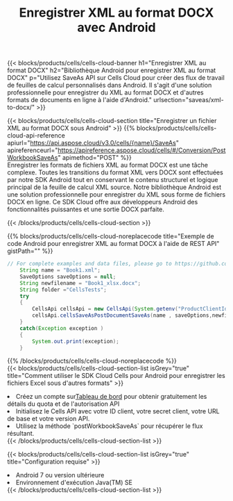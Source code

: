 ﻿---
title:  Enregistrer XML au format DOCX avec Android
description:  Utilisation du SDK Cloud Aspose.Cells pour Android pour enregistrer le fichier au format XML au format DOCX.
kwords: Excel, Save XML as DOCX, REST, Android
howto: How to save XML as DOCX using Aspose.Cells Cloud Android library.
---
{{< blocks/products/cells/cells-cloud-banner h1="Enregistrer XML au format DOCX" h2="Bibliothèque Android pour enregistrer XML au format DOCX" p="Utilisez SaveAs API sur Cells Cloud pour créer des flux de travail de feuilles de calcul personnalisés dans Android. Il s\'agit d\'une solution professionnelle pour enregistrer du XML au format DOCX et d\'autres formats de documents en ligne à l\'aide d\'Android." urlsection="saveas/xml-to-docx/" >}}

{{< blocks/products/cells/cells-cloud-section title="Enregistrer un fichier XML au format DOCX sous Android" >}}
{{% blocks/products/cells/cells-cloud-api-reference apiurl="https://api.aspose.cloud/v3.0/cells/{name}/SaveAs" apireferenceurl="https://apireference.aspose.cloud/cells/#/Conversion/PostWorkbookSaveAs" apimethod="POST" %}}
<br/>
Enregistrer les formats de fichiers XML au format DOCX est une tâche complexe. Toutes les transitions du format XML vers DOCX sont effectuées par notre SDK Android tout en conservant le contenu structurel et logique principal de la feuille de calcul XML source. Notre bibliothèque Android est une solution professionnelle pour enregistrer du XML sous forme de fichiers DOCX en ligne. Ce SDK Cloud offre aux développeurs Android des fonctionnalités puissantes et une sortie DOCX parfaite.

{{< /blocks/products/cells/cells-cloud-section >}}

{{% blocks/products/cells/cells-cloud-noreplacecode title="Exemple de code Android pour enregistrer XML au format DOCX à l\'aide de REST API" gistPath="" %}}
  
```java
// For complete examples and data files, please go to https://github.com/aspose-cells-cloud/aspose-cells-cloud-android/
    String name = "Book1.xml";
    SaveOptions saveOptions = null;
    String newfilename = "Book1_xlsx.docx";
    String folder ="CellsTests";
    try
    {
        CellsApi cellsApi = new CellsApi(System.getenv("ProductClientId"), System.getenv("ProductClientSecret"));
        cellsApi.cellsSaveAsPostDocumentSaveAs(name , saveOptions,newfilename,false,false,folder,null,null,null,true);                       
    }
    catch(Exception exception )
    {
        System.out.print(exception);
    }
```
  
{{% /blocks/products/cells/cells-cloud-noreplacecode %}}
<br/>
{{< blocks/products/cells/cells-cloud-section-list isGrey="true" title="Comment utiliser le SDK Cloud Cells pour Android pour enregistrer les fichiers Excel sous d\'autres formats" >}}
<li> Créez un compte sur<a href="https://dashboard.aspose.cloud/">Tableau de bord</a> pour obtenir gratuitement les détails du quota et de l'autorisation API</li>
<li>Initialisez le Cells API avec votre ID client, votre secret client, votre URL de base et votre version API.</li>
<li>Utilisez la méthode `postWorkbookSaveAs` pour récupérer le flux résultant.</li>
{{< /blocks/products/cells/cells-cloud-section-list >}}

{{< blocks/products/cells/cells-cloud-section-list isGrey="true" title="Configuration requise" >}}
<li>Android 7 ou version ultérieure</li>
<li>Environnement d'exécution Java(TM) SE</li>
{{< /blocks/products/cells/cells-cloud-section-list >}}

